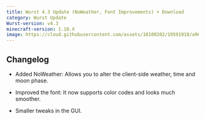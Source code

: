```yaml
---
title: Wurst 4.3 Update (NoWeather, Font Improvements) + Download
category: Wurst Update
Wurst-version: v4.3
minecraft-version: 1.10.X
image: https://cloud.githubusercontent.com/assets/10100202/19591910/a9603450-9779-11e6-8541-bb852502b791.jpg
---
```

## Changelog

- Added NoWeather: Allows you to alter the client-side weather, time and moon phase.

- Improved the font: It now supports color codes and looks much smoother.

- Smaller tweaks in the GUI.
